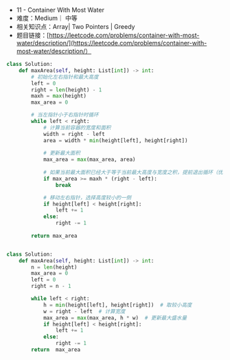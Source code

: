 * 11 - Container With Most Water
* 难度：Medium｜ 中等
* 相关知识点：Array| Two Pointers | Greedy
* 题目链接：[https://leetcode.com/problems/container-with-most-water/description/](https://leetcode.com/problems/container-with-most-water/description/）


```python
class Solution:
    def maxArea(self, height: List[int]) -> int:
        # 初始化左右指针和最大高度
        left = 0
        right = len(height) - 1
        maxh = max(height)
        max_area = 0

        # 当左指针小于右指针时循环
        while left < right:
            # 计算当前容器的宽度和面积
            width = right - left
            area = width * min(height[left], height[right])
            
            # 更新最大面积
            max_area = max(max_area, area)
            
            # 如果当前最大面积已经大于等于当前最大高度与宽度之积，提前退出循环（优化）
            if max_area >= maxh * (right - left):
                break

            # 移动左右指针，选择高度较小的一侧
            if height[left] < height[right]:
                left += 1
            else:
                right -= 1
            
        return max_area


```

```python

class Solution:
    def maxArea(self, height: List[int]) -> int:
        n = len(height)
        max_area = 0
        left = 0
        right = n - 1

        while left < right:
            h = min(height[left], height[right])  # 取较小高度
            w = right - left  # 计算宽度
            max_area = max(max_area, h * w)  # 更新最大盛水量
            if height[left] < height[right]:
                left += 1
            else:
                right -= 1
        return  max_area     
```

